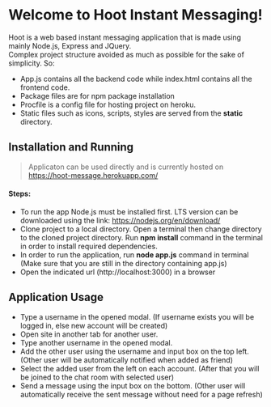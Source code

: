 # Welcome to Hoot Instant Messaging!
Hoot is a web based instant messaging application that is made using mainly Node.js, Express and JQuery.\
Complex project structure avoided as much as possible for the sake of simplicity. So:
- App.js contains all the backend code while index.html contains all the frontend code.
- Package files are for npm package installation 
- Procfile is a config file for hosting project on heroku.
- Static files such as icons, scripts, styles are served from the **static** directory.
## Installation and Running
> Applicaton can be used directly and is currently hosted on https://hoot-message.herokuapp.com/
#### Steps:
- To run the app Node.js must be installed first. LTS version can be downloaded using the link: https://nodejs.org/en/download/
- Clone project to a local directory. Open a terminal then change directory to the cloned project directory. Run **npm install** command in the terminal in order to install required dependencies.
- In order to run the application, run **node app.js** command in terminal (Make sure that you are still in the directory containing app.js)
- Open the indicated url (http://localhost:3000) in a browser
## Application Usage
- Type a username in the opened modal. (If username exists you will be logged in, else new account will be created)
- Open site in another tab for another user.
- Type another username in the opened modal.
- Add the other user using the username and input box on the top left. (Other user will be automatically notified when added as friend)
- Select the added user from the left on each account. (After that you will be joined to the chat room with selected user)
- Send a message using the input box on the bottom. (Other user will automatically receive the sent message without need for a page refresh)
